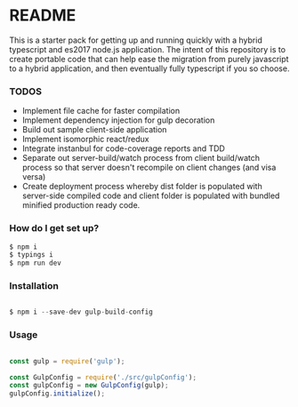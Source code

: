 # README #

This is a starter pack for getting up and running quickly with a hybrid typescript and es2017 node.js application. The intent of this repository is to create portable code that can help ease the migration from purely javascript to a hybrid application, and then eventually fully typescript if you so choose.

### TODOS ###
* Implement file cache for faster compilation
* Implement dependency injection for gulp decoration
* Build out sample client-side application
* Implement isomorphic react/redux
* Integrate instanbul for code-coverage reports and TDD
* Separate out server-build/watch process from client build/watch process so that server doesn't recompile on client changes (and visa versa)
* Create deployment process whereby dist folder is populated with server-side compiled code and client folder is populated with bundled minified production ready code.

### How do I get set up? ###

```sh
$ npm i
$ typings i
$ npm run dev
```
### Installation ###

```js

$ npm i --save-dev gulp-build-config

```

### Usage ###

```js

const gulp = require('gulp');

const GulpConfig = require('./src/gulpConfig');
const gulpConfig = new GulpConfig(gulp);
gulpConfig.initialize();

```